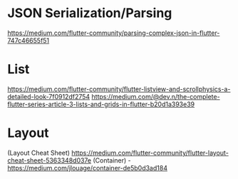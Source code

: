 # JSON Serialization/Parsing

https://medium.com/flutter-community/parsing-complex-json-in-flutter-747c46655f51

# List

https://medium.com/flutter-community/flutter-listview-and-scrollphysics-a-detailed-look-7f0912df2754
https://medium.com/@dev.n/the-complete-flutter-series-article-3-lists-and-grids-in-flutter-b20d1a393e39


# Layout
(Layout Cheat Sheet) https://medium.com/flutter-community/flutter-layout-cheat-sheet-5363348d037e
(Container) - https://medium.com/jlouage/container-de5b0d3ad184
